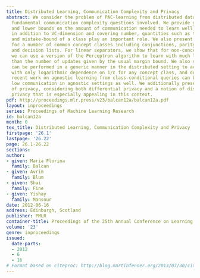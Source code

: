```yaml
---
title: Distributed Learning, Communication Complexity and Privacy
abstract: We consider the problem of PAC-learning from distributed data and analyze
  fundamental communication complexity questions involved. We provide general upper
  and lower bounds on the amount of communication needed to learn well, showing that
  in addition to VC-dimension and covering number, quantities such as the teaching-dimension
  and mistake-bound of a class play an important role. We also present tight results
  for a number of common concept classes including conjunctions, parity functions,
  and decision lists. For linear separators, we show that for non-concentrated distributions,
  we can use a version of the Perceptron algorithm to learn with much less communication
  than the number of updates given by the usual margin bound. We also show how boosting
  can be performed in a generic manner in the distributed setting to achieve communication
  with only logarithmic dependence on 1/ε for any concept class, and demonstrate how
  recent work on agnostic learning from class-conditional queries can be used to achieve
  low communication in agnostic settings as well. We additionally present an analysis
  of privacy, considering both differential privacy and a notion of distributional
  privacy that is especially appealing in this context.
pdf: http://proceedings.mlr.press/v23/balcan12a/balcan12a.pdf
layout: inproceedings
series: Proceedings of Machine Learning Research
id: balcan12a
month: 0
tex_title: Distributed Learning, Communication Complexity and Privacy
firstpage: '26.1'
lastpage: '26.22'
page: 26.1-26.22
sections: 
author:
- given: Maria Florina
  family: Balcan
- given: Avrim
  family: Blum
- given: Shai
  family: Fine
- given: Yishay
  family: Mansour
date: 2012-06-16
address: Edinburgh, Scotland
publisher: PMLR
container-title: Proceedings of the 25th Annual Conference on Learning Theory
volume: '23'
genre: inproceedings
issued:
  date-parts:
  - 2012
  - 6
  - 16
# Format based on citeproc: http://blog.martinfenner.org/2013/07/30/citeproc-yaml-for-bibliographies/
---
```

